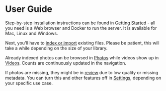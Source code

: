 # User Guide #

Step-by-step installation instructions can be found in [Getting Started](../getting-started/index.md) - 
all you need is a Web browser and Docker to run the server. It is available for Mac, Linux and Windows.

Next, you'll have to [index or import](library/import-vs-index.md) 
existing files. Please be patient, this will take a while depending on the size of your library.

Already indexed photos can be browsed in [Photos](organize/browse.md) 
while videos show up in [Videos](organize/video.md).
Counts are continuously updated in the navigation.

If photos are missing, they might be in [review](organize/review.md) due to low quality or missing metadata.
You can turn this and other features off in [Settings](settings/ui.md), depending on
your specific use case.